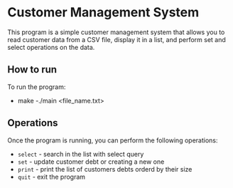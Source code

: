 # Customer Management System

This program is a simple customer management system that allows you to read customer data from a CSV file, display it in a list, and perform set and select operations on the data.

## How to run

To run the program:

- make
-./main <file_name.txt>


## Operations

Once the program is running, you can perform the following operations:

- `select` - search in the list with select query
- `set`    - update customer debt or creating a new one
- `print`  - print the list of customers debts orderd by their size
- `quit`   - exit the program